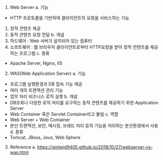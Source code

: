1. Web Server
 a. 기능
  - HTTP 프로토콜을 기반하여 클라이언트의 요청을 서비스하는 기능
   1. 정적 콘텐츠 제공
   2. 동적 콘텐츠 요청 전달
 b. 개념
  1. 하드웨어   : Web 서버가 설치되어 있는 컴퓨터
  2. 소프트웨어 : 웹 브라우저 클라이언트로부터 HTTP요청을 받아 정적 컨텐츠를 제공하는 프로그램
 c. 종류
  - Apache Server, Nginx, IIS
2. WAS(Web Application Server)
 a. 기능
  - 프로그램 실행환경과 DB 접속 기능 제공
  - 여러 개의 트랜잭션 관리 기능
  - 업무 처리 비즈니스 로직 실행
 b. 개념
  - DB조회나 다양한 로직 처리를 요구하는 동적 콘텐츠를 제공하기 위한 Application Server
  - Web Container 혹은 Servlet Container라고 불림
 c. 역할
  - Web Server + Web Container
  - 분산 트랜잭션, 보안, 메시징, 쓰레드 처리 등의 기능을 처리하는 분산환경에서 사용
 d. 종류
  - Tomcat, JBoss, Jeus, Web Sphere


3. Reference
 a. https://gmlwjd9405.github.io/2018/10/27/webserver-vs-was.html
